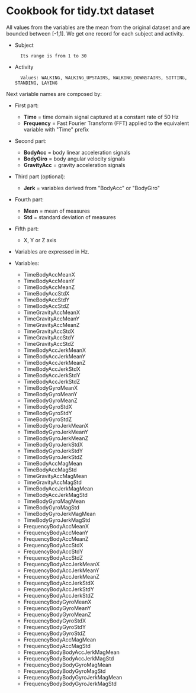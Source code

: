 Cookbook for tidy.txt dataset
==============================

All values from the variables are the mean from the original dataset and are bounded between [-1,1]. We get one record for each subject and activity.

* Subject<br />
			
		Its range is from 1 to 30

* Activity<br />
	
		Values: WALKING, WALKING_UPSTAIRS, WALKING_DOWNSTAIRS, SITTING, STANDING, LAYING

Next variable names are composed by:

- First part:
	- **Time** = time domain signal captured at a constant rate of 50 Hz
	- **Frequency** = Fast Fourier Transform (FFT) applied to the equivalent variable with "Time" prefix 

- Second part:

	- **BodyAcc** = body linear acceleration signals
	- **BodyGiro** = body angular velocity signals
	- **GravityAcc** = gravity acceleration signals

- Third part (optional):

	- **Jerk** = variables derived from "BodyAcc" or "BodyGiro"

- Fourth part:

	- **Mean** = mean of measures
	- **Std** = standard deviation of measures
 
- Fifth part:

	- X, Y or Z axis

* Variables are expressed in Hz.

* Variables:

	* TimeBodyAccMeanX
	* TimeBodyAccMeanY
	* TimeBodyAccMeanZ
	* TimeBodyAccStdX
	* TimeBodyAccStdY
	* TimeBodyAccStdZ
	* TimeGravityAccMeanX
	* TimeGravityAccMeanY
	* TimeGravityAccMeanZ
	* TimeGravityAccStdX
	* TimeGravityAccStdY
	* TimeGravityAccStdZ
	* TimeBodyAccJerkMeanX
	* TimeBodyAccJerkMeanY
	* TimeBodyAccJerkMeanZ
	* TimeBodyAccJerkStdX
	* TimeBodyAccJerkStdY
	* TimeBodyAccJerkStdZ
	* TimeBodyGyroMeanX
	* TimeBodyGyroMeanY
	* TimeBodyGyroMeanZ
	* TimeBodyGyroStdX
	* TimeBodyGyroStdY
	* TimeBodyGyroStdZ
	* TimeBodyGyroJerkMeanX
	* TimeBodyGyroJerkMeanY
	* TimeBodyGyroJerkMeanZ
	* TimeBodyGyroJerkStdX
	* TimeBodyGyroJerkStdY
	* TimeBodyGyroJerkStdZ
	* TimeBodyAccMagMean
	* TimeBodyAccMagStd
	* TimeGravityAccMagMean
	* TimeGravityAccMagStd
	* TimeBodyAccJerkMagMean
	* TimeBodyAccJerkMagStd
	* TimeBodyGyroMagMean
	* TimeBodyGyroMagStd
	* TimeBodyGyroJerkMagMean
	* TimeBodyGyroJerkMagStd
	* FrequencyBodyAccMeanX
	* FrequencyBodyAccMeanY
	* FrequencyBodyAccMeanZ
	* FrequencyBodyAccStdX
	* FrequencyBodyAccStdY
	* FrequencyBodyAccStdZ
	* FrequencyBodyAccJerkMeanX
	* FrequencyBodyAccJerkMeanY
	* FrequencyBodyAccJerkMeanZ
	* FrequencyBodyAccJerkStdX
	* FrequencyBodyAccJerkStdY
	* FrequencyBodyAccJerkStdZ
	* FrequencyBodyGyroMeanX
	* FrequencyBodyGyroMeanY
	* FrequencyBodyGyroMeanZ
	* FrequencyBodyGyroStdX
	* FrequencyBodyGyroStdY
	* FrequencyBodyGyroStdZ
	* FrequencyBodyAccMagMean
	* FrequencyBodyAccMagStd
	* FrequencyBodyBodyAccJerkMagMean
	* FrequencyBodyBodyAccJerkMagStd
	* FrequencyBodyBodyGyroMagMean
	* FrequencyBodyBodyGyroMagStd
	* FrequencyBodyBodyGyroJerkMagMean
	* FrequencyBodyBodyGyroJerkMagStd